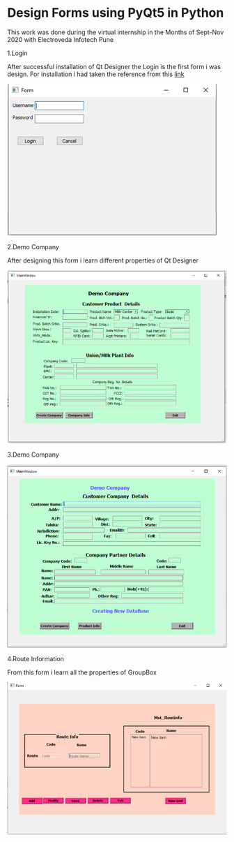 # **Design Forms using PyQt5 in Python**
 This work was done during the virtual internship in the Months of Sept-Nov 2020 with Electroveda Infotech Pune

1.Login

After successful installation of Qt Designer the Login is the first form i was design.
For installation i had taken the reference from this [link](https://www.programmersought.com/article/5165681028/)

![Image of login form ](/Esnaps/Login.png)

2.Demo Company

After designing this form i learn different properties of Qt Designer

![Image of login form ](/Esnaps/Company.png)

3.Demo Company

![Image of login form ](/Esnaps/Company_demo1.png)

4.Route Information

From this form i learn all the properties of GroupBox

![Image of login form ](/Esnaps/Route_info.png)